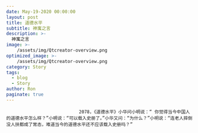 ```yaml
---
date: May-19-2020 00:00:00
layout: post
title: 道德水平
subtitle: 神寓之言
description: >-
  神寓之言
image: >-
    /assets/img/Qtcreator-overview.png
optimized_image: >-
    /assets/img/Qtcreator-overview.png
category: Story
tags:
  - blog
  - Story
author: Ron
paginate: true
---
```


							　　2078，《道德水平》小华问小明说：“ 你觉得当今中国人的道德水平怎么样？”小明说：“可以载入史册了。”小华又问：“为什么？”小明说：“连老人摔倒没人扶都成了常态，难道当今的道德水平还不应该载入史册吗？”
							
							
						